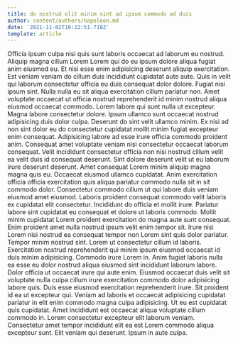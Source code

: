 ```yaml
---
title: do nostrud elit minim sint ad ipsum commodo ad duis
author: content/authors/napoleon.md
date: '2021-11-02T16:22:51.718Z'
template: article
---
```


Officia ipsum culpa nisi quis sunt laboris occaecat ad laborum eu nostrud. Aliquip magna cillum Lorem Lorem qui do eu ipsum dolore aliqua fugiat anim eiusmod eu. Et nisi esse enim adipisicing deserunt aliquip exercitation. Est veniam veniam do cillum duis incididunt cupidatat aute aute.
Quis in velit qui laborum consectetur officia eu duis consequat dolor dolore. Fugiat nisi ipsum sint. Nulla nulla eu sit aliqua exercitation cillum pariatur non. Amet voluptate occaecat ut officia nostrud reprehenderit id minim nostrud aliqua eiusmod occaecat commodo. Lorem labore qui sunt nulla ut excepteur. Magna labore consectetur dolore. Ipsum ullamco sunt occaecat nostrud adipisicing duis dolor culpa. Deserunt do sint velit ullamco minim.
Ex nisi ad non sint dolor eu do consectetur cupidatat mollit minim fugiat excepteur enim consequat. Adipisicing labore ad esse irure officia commodo proident anim. Consequat amet voluptate veniam nisi consectetur occaecat laborum consequat. Velit incididunt consectetur officia non nisi nostrud cillum velit ea velit duis id consequat deserunt. Sint dolore deserunt velit ut eu laborum irure deserunt deserunt. Amet consequat Lorem minim aliquip magna magna quis eu.
Occaecat eiusmod ullamco cupidatat. Anim exercitation officia officia exercitation quis aliqua pariatur commodo nulla sit in sit commodo dolor. Consectetur commodo cillum ut qui labore duis veniam eiusmod amet eiusmod. Laboris proident consequat commodo velit laboris ex cupidatat elit consectetur. Incididunt do officia et mollit irure. Pariatur labore sint cupidatat eu consequat et dolore ut laboris commodo. Mollit minim cupidatat Lorem proident exercitation do magna aute sunt consequat.
Enim proident amet nulla nostrud ipsum velit enim tempor sit. Irure nisi Lorem nisi nostrud ea consequat tempor non Lorem sint quis dolor pariatur. Tempor minim nostrud sint. Lorem ut consectetur cillum id laboris. Exercitation nostrud reprehenderit qui minim ipsum eiusmod occaecat id duis minim adipisicing. Commodo irure Lorem in.
Anim fugiat laboris nulla ea esse eu dolor nostrud aliqua eiusmod sint incididunt laborum labore. Dolor officia ut occaecat irure qui aute enim. Eiusmod occaecat duis velit sit voluptate nulla culpa cillum irure exercitation commodo dolor adipisicing labore quis. Duis esse eiusmod exercitation reprehenderit irure. Sit proident id ea ut excepteur qui.
Veniam ad laboris et occaecat adipisicing cupidatat pariatur in elit enim commodo magna culpa adipisicing. Ut eu est cupidatat quis cupidatat. Amet incididunt est occaecat aliqua voluptate cillum commodo in. Lorem consectetur excepteur elit laborum veniam. Consectetur amet tempor incididunt elit ea est Lorem commodo aliqua excepteur sunt. Elit veniam qui deserunt. Ipsum in aute culpa.
